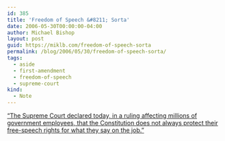 ```yaml
---
id: 385
title: 'Freedom of Speech &#8211; Sorta'
date: 2006-05-30T00:00:00-04:00
author: Michael Bishop
layout: post
guid: https://miklb.com/freedom-of-speech-sorta
permalink: /blog/2006/05/30/freedom-of-speech-sorta/
tags:
  - aside
  - first-amendment
  - freedom-of-speech
  - supreme-court
kind:
  - Note
---
```

<p><a href="http://www.nytimes.com/2006/05/30/washington/30cnd-scotus.html">“The Supreme Court declared today, in a ruling affecting millions of government employees, that the Constitution does not always protect their free-speech rights for what they say on the job.”</a></p>